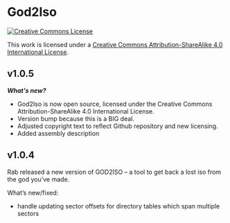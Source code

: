 # God2Iso 

<a rel="license" href="http://creativecommons.org/licenses/by-sa/4.0/"><img alt="Creative Commons License" style="border-width:0" src="https://i.creativecommons.org/l/by-sa/4.0/80x15.png" /></a>

This work is licensed under a <a rel="license" href="http://creativecommons.org/licenses/by-sa/4.0/">Creative Commons Attribution-ShareAlike 4.0 International License</a>.

## v1.0.5

***What's new?***

- God2Iso is now open source, licensed under the Creative Commons Attribution-ShareAlike 4.0 International License.
- Version bump because this is a BIG deal.
- Adjusted copyright text to reflect Github repository and new licensing.
- Added assembly description

## v1.0.4

Rab released a new version of GOD2ISO – a tool to get back a lost iso from the god you’ve made.

What’s new/fixed:

* handle updating sector offsets for directory tables which span multiple sectors
